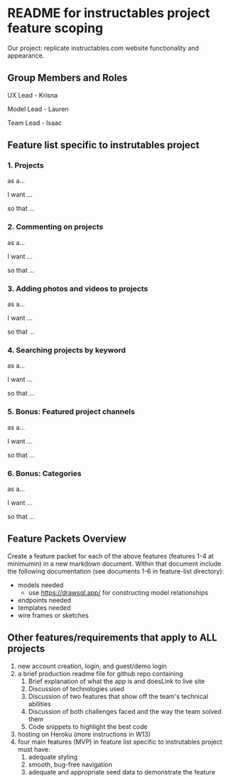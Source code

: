 # README for instructables project feature scoping

Our project: replicate instructables.com website functionality and appearance.

## Group Members and Roles

UX Lead - Krisna

Model Lead - Lauren

Team Lead - Isaac


## Feature list specific to instrutables project

### 1. Projects

as a...

I want ...

so that ...


### 2. Commenting on projects

as a...

I want ...

so that ...


### 3. Adding photos and videos to projects

as a...

I want ...

so that ...


### 4. Searching projects by keyword

as a...

I want ...

so that ...


### 5. Bonus: Featured project channels

as a...

I want ...

so that ...


### 6. Bonus: Categories

as a...

I want ...

so that ...


## Feature Packets Overview

Create a feature packet for each of the above features (features 1-4 at minimumin) in a new markdown document. Within that document include the following documentation (see documents 1-6 in feature-list directory):

* models needed
  * use <https://drawsql.app/> for constructing model relationships
* endpoints needed
* templates needed
* wire frames or sketches


## Other features/requirements that apply to ALL projects

1. new account creation, login, and guest/demo login
2. a brief production readme file for github repo containing
   1. Brief explanation of what the app is and doesLink to live site
   2. Discussion of technologies used
   3. Discussion of two features that show off the team's technical abilities
   4. Discussion of both challenges faced and the way the team solved them
   5. Code snippets to highlight the best code
3. hosting on Heroku (more instructions in W13)
4. four main features (MVP) in feature list specific to instrutables project must have:
   1. adequate styling
   2. smooth, bug-free navigation
   3. adequate and appropriate seed data to demonstrate the feature
